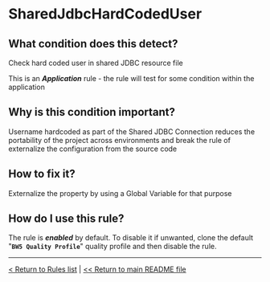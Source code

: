 # SharedJdbcHardCodedUser

## What condition does this detect?

Check hard coded user in shared JDBC resource file

This is an ***Application*** rule - the rule will test for some condition within the application

## Why is this condition important?

Username hardcoded as part of the Shared JDBC Connection reduces the portability of the project across environments and break the rule of externalize the configuration from the source code

## How to fix it?

Externalize the property by using a Global Variable for that purpose

## How do I use this rule?

The rule is **_enabled_** by default. To disable it if unwanted, clone the default "**`BW5 Quality Profile`**" quality profile and then disable the rule.

---
[< Return to Rules list](./RULES.md) |  [<< Return to main README file](../../../README.md)
